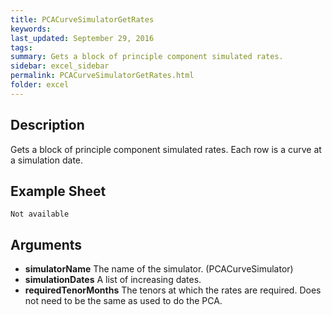 ```yaml
---
title: PCACurveSimulatorGetRates
keywords:
last_updated: September 29, 2016
tags:
summary: Gets a block of principle component simulated rates.
sidebar: excel_sidebar
permalink: PCACurveSimulatorGetRates.html
folder: excel
---
```


## Description
Gets a block of principle component simulated rates.  Each row is a curve at a simulation date.

<!--HUMAN EDIT START-->

<!--## Details-->

<!--HUMAN EDIT END-->

## Example Sheet

    Not available

## Arguments

* **simulatorName** The name of the simulator. (PCACurveSimulator)
* **simulationDates** A list of increasing dates.
* **requiredTenorMonths** The tenors at which the rates are required.  Does not need to be the same as used to do the PCA.

<!--HUMAN EDIT START-->

<!--## Validation-->

<!--HUMAN EDIT END-->

